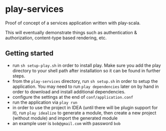 # play-services

Proof of concept of a services application written with play-scala.

This will eventually demonstrate things such as authentication & authorization, content-type based rendering, etc.

## Getting started

- run `sh setup-play.sh` in order to install play. Make sure you add the play directory to your shell path after installation so it can be found in further steps.
- from the `play-services` directory, run `sh setup.sh` in order to setup the application. You may need to run `play dependencies` later on by hand in order to download and install additional dependencies.
- configure the settings at the end of `conf/application.conf`
- run the application via `play run`
- in order to use the project in IDEA (until there will be plugin support for it), run `play idealize` to generate a module, then create a new project (without module) and import the generated module
- an example user is `bob@gmail.com` with password `bob`

